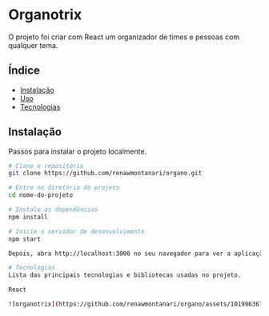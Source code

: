 # Organotrix

O projeto foi criar com React um organizador de times e pessoas com qualquer tema.

## Índice

- [Instalação](#instalação)
- [Uso](#uso)
- [Tecnologias](#tecnologias)

## Instalação

Passos para instalar o projeto localmente.

```bash
# Clone o repositório
git clone https://github.com/renawmontanari/organo.git

# Entre no diretório do projeto
cd nome-do-projeto

# Instale as dependências
npm install

# Inicie o servidor de desenvolvimento
npm start

Depois, abra http://localhost:3000 no seu navegador para ver a aplicação.

# Tecnologias
Lista das principais tecnologias e bibliotecas usadas no projeto.

React

![organotrix](https://github.com/renawmontanari/organo/assets/101996367/38cfa5e8-50d9-4142-8d3b-24a5b8232dc4)

